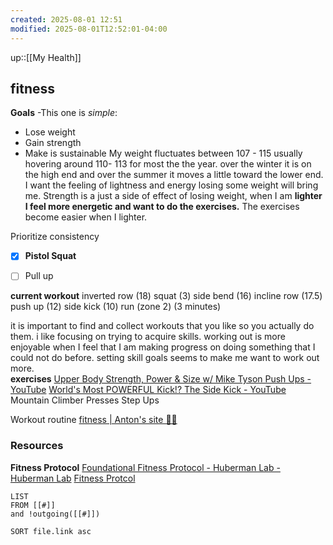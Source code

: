 ```yaml
---
created: 2025-08-01 12:51
modified: 2025-08-01T12:52:01-04:00
---
```

up::[[My Health]]
## fitness

**Goals** -This one is _simple_:
- Lose weight
- Gain strength
- Make is sustainable
My weight fluctuates between 107 - 115 usually hovering around 110- 113 for most the the year. over the winter it is on the high end and over the summer it moves a little toward the lower end. 
I want the feeling of lightness and energy losing some weight will bring me. 
Strength is a just a side of effect of losing weight, when I am **lighter I feel more energetic and want to do the exercises.** The exercises become easier when I lighter. 

Prioritize consistency 

- [x] **Pistol Squat**
- [ ] Pull up



**current workout** 
inverted row (18)
squat (3)
side bend (16)
incline row  (17.5)
push up (12)
side kick (10)
run (zone 2) (3 minutes)

it is important to find and collect workouts that you like so you actually do them. i like focusing on trying to acquire skills. working out is more enjoyable when I feel that I am making progress on doing something that I could not do before.
setting skill goals seems to make me want to work out more.
\
**exercises**
[Upper Body Strength, Power & Size w/ Mike Tyson Push Ups - YouTube](https://www.youtube.com/watch?v=gcWqt3V92MA)
[World's Most POWERFUL Kick!? The Side Kick - YouTube](https://www.youtube.com/watch?v=p3Shoq1LNI8)
Mountain Climber Presses
Step Ups


Workout routine
[fitness | Anton's site 💙💛](https://podviaznikov.com/fitness)


### Resources
**Fitness Protocol**
[Foundational Fitness Protocol - Huberman Lab - Huberman Lab](https://www.hubermanlab.com/newsletter/foundational-fitness-protocol)
[Fitness Protcol](https://cdn.prod.website-files.com/64416928859cbdd1716d79ce/650e450994ef9ab775e16acf_Neural_Network_Newsletter_Foundational_Fitness_Protocol.pdf)

```dataview
LIST
FROM [[#]]
and !outgoing([[#]])

SORT file.link asc
```
